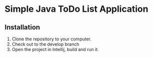 # Simple Java ToDo List Application

## Installation

1. Clone the repository to your computer.
2. Check out to the develop branch
3. Open the project in Intellij, build and run it.
